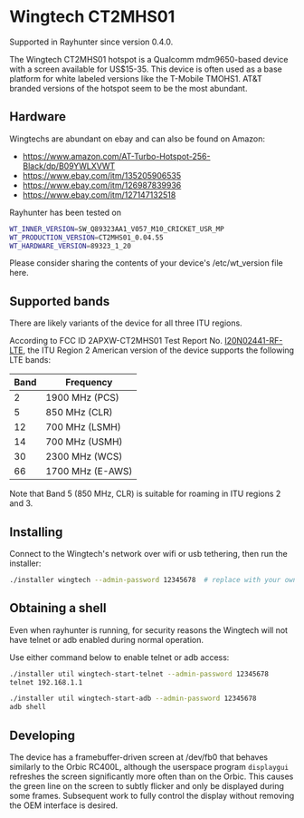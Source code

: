# Wingtech CT2MHS01

Supported in Rayhunter since version 0.4.0.

The Wingtech CT2MHS01 hotspot is a Qualcomm mdm9650-based device with a screen available for US$15-35. This device is often used as a base platform for white labeled versions like the T-Mobile TMOHS1. AT&T branded versions of the hotspot seem to be the most abundant.

## Hardware
Wingtechs are abundant on ebay and can also be found on Amazon:
- https://www.amazon.com/AT-Turbo-Hotspot-256-Black/dp/B09YWLXVWT
- https://www.ebay.com/itm/135205906535
- https://www.ebay.com/itm/126987839936
- https://www.ebay.com/itm/127147132518

Rayhunter has been tested on 

```sh
WT_INNER_VERSION=SW_Q89323AA1_V057_M10_CRICKET_USR_MP
WT_PRODUCTION_VERSION=CT2MHS01_0.04.55
WT_HARDWARE_VERSION=89323_1_20
```

Please consider sharing the contents of your device's /etc/wt_version file here.

## Supported bands

There are likely variants of the device for all three ITU regions.

According to FCC ID 2APXW-CT2MHS01 Test Report No. [I20N02441-RF-LTE](https://apps.fcc.gov/eas/GetApplicationAttachment.html?id=4957451), the ITU Region 2 American version of the device supports the following LTE bands:

| Band | Frequency        |
| ---- | ---------------- |
|    2 | 1900 MHz (PCS)   |
|    5 | 850 MHz (CLR)    |
|   12 | 700 MHz (LSMH)   |
|   14 | 700 MHz (USMH)   |
|   30 | 2300 MHz (WCS)   |
|   66 | 1700 MHz (E-AWS) |

Note that Band 5 (850 MHz, CLR) is suitable for roaming in ITU regions 2 and 3.

## Installing
Connect to the Wingtech's network over wifi or usb tethering, then run the installer:

```sh
./installer wingtech --admin-password 12345678  # replace with your own password
```

## Obtaining a shell
Even when rayhunter is running, for security reasons the Wingtech will not have telnet or adb enabled during normal operation.

Use either command below to enable telnet or adb access:

```sh
./installer util wingtech-start-telnet --admin-password 12345678
telnet 192.168.1.1
```

```sh
./installer util wingtech-start-adb --admin-password 12345678
adb shell
```

## Developing
The device has a framebuffer-driven screen at /dev/fb0 that behaves
similarly to the Orbic RC400L, although the userspace program
`displaygui` refreshes the screen significantly more often than on the
Orbic. This causes the green line on the screen to subtly flicker and
only be displayed during some frames. Subsequent work to fully control
the display without removing the OEM interface is desired.
